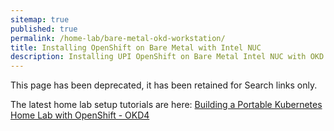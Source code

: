 ```yaml
---
sitemap: true
published: true
permalink: /home-lab/bare-metal-okd-workstation/
title: Installing OpenShift on Bare Metal with Intel NUC
description: Installing UPI OpenShift on Bare Metal Intel NUC with OKD
---
```

This page has been deprecated, it has been retained for Search links only.

The latest home lab setup tutorials are here: [Building a Portable Kubernetes Home Lab with OpenShift - OKD4](/home-lab/lab-intro/)
